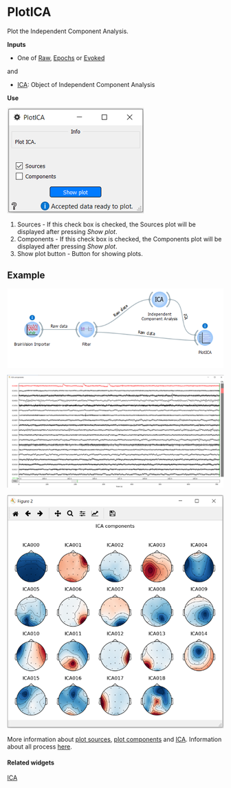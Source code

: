 PlotICA
=======
Plot the Independent Component Analysis.


**Inputs**
- One of [Raw](https://mne.tools/0.17/generated/mne.io.Raw.html#mne.io.Raw),
  [Epochs](https://mne.tools/0.17/generated/mne.Epochs.html) or
  [Evoked](https://mne.tools/0.17/generated/mne.Evoked.html)

and
- [ICA](https://mne.tools/0.17/generated/mne.preprocessing.ICA.html): Object of Independent Component Analysis

**Use**

![](images/icaplot1.png)

1. Sources - If this check box is checked, the Sources plot will be displayed after pressing *Show plot*.
2. Components - If this check box is checked, the Components plot will be displayed after pressing *Show plot*.
3. Show plot button - Button for showing plots.


Example
-------

![](images/exa5work.png)

![](images/exa5plot1.png)

![](images/exa5plot2.png)

More information about [plot sources](https://mne.tools/0.17/generated/mne.preprocessing.ICA.html#mne.preprocessing.ICA.plot_sources), [plot components](https://mne.tools/0.17/generated/mne.preprocessing.ICA.html#mne.preprocessing.ICA.plot_components) and [ICA](https://mne.tools/0.17/generated/mne.preprocessing.ICA.html).
Information about all process [here](https://mne.tools/stable/auto_tutorials/preprocessing/plot_40_artifact_correction_ica.html#sphx-glr-auto-tutorials-preprocessing-plot-40-artifact-correction-ica-py).

#### Related widgets

[ICA](ICA.md)